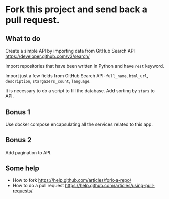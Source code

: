 # Fork this project and send back a pull request.

## What to do
Create a simple API by importing data from GitHub Search API https://developer.github.com/v3/search/

Import repositories that have been written in Python and have `rest` keyword. 

Import just a few fields from GitHub Search API: `full_name`, `html_url`, 
`description`, `stargazers_count`, `language`.

It is necessary to do a script to fill the database.
Add sorting by `stars` to API. 

## Bonus 1
Use docker compose encapsulating all the services related to this app.

## Bonus 2
Add pagination to API.

## Some help
* How to fork https://help.github.com/articles/fork-a-repo/
* How to do a pull request https://help.github.com/articles/using-pull-requests/
